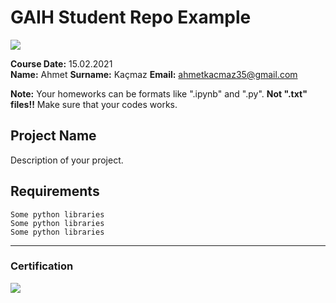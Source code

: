 # GAIH Student Repo Example
![](img/logo.png)

**Course Date:** 15.02.2021  
**Name:**  Ahmet 
**Surname:** Kaçmaz 
**Email:** ahmetkacmaz35@gmail.com

**Note:** Your homeworks can be formats like ".ipynb" and ".py". **Not ".txt" files!!** Make sure that your codes works.  

## Project Name
Description of your project.

## Requirements
```
Some python libraries
Some python libraries
Some python libraries
```
---

### Certification
![](img/certificate_ex.png)

